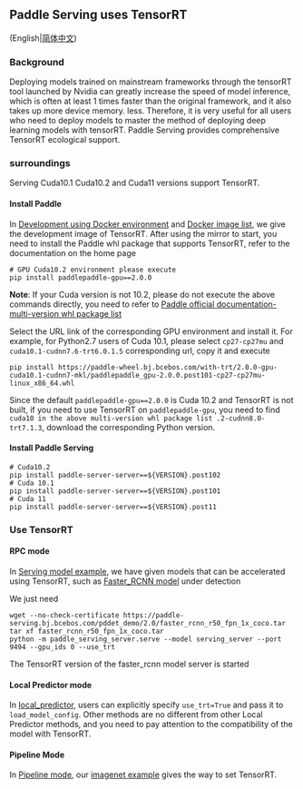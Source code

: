 ## Paddle Serving uses TensorRT

(English|[简体中文](./TENSOR_RT_CN.md))

### Background

Deploying models trained on mainstream frameworks through the tensorRT tool launched by Nvidia can greatly increase the speed of model inference, which is often at least 1 times faster than the original framework, and it also takes up more device memory. less. Therefore, it is very useful for all users who need to deploy models to master the method of deploying deep learning models with tensorRT. Paddle Serving provides comprehensive TensorRT ecological support.

### surroundings

Serving Cuda10.1 Cuda10.2 and Cuda11 versions support TensorRT.

#### Install Paddle

In [Development using Docker environment](./RUN_IN_DOCKER.md) and [Docker image list](./DOCKER_IMAGES.md), we give the development image of TensorRT. After using the mirror to start, you need to install the Paddle whl package that supports TensorRT, refer to the documentation on the home page

```
# GPU Cuda10.2 environment please execute
pip install paddlepaddle-gpu==2.0.0
```

**Note**: If your Cuda version is not 10.2, please do not execute the above commands directly, you need to refer to [Paddle official documentation-multi-version whl package list
](https://www.paddlepaddle.org.cn/documentation/docs/en/install/Tables_en.html#multi-version-whl-package-list-release)

Select the URL link of the corresponding GPU environment and install it. For example, for Python2.7 users of Cuda 10.1, please select `cp27-cp27mu` and
`cuda10.1-cudnn7.6-trt6.0.1.5` corresponding url, copy it and execute
```
pip install https://paddle-wheel.bj.bcebos.com/with-trt/2.0.0-gpu-cuda10.1-cudnn7-mkl/paddlepaddle_gpu-2.0.0.post101-cp27-cp27mu-linux_x86_64.whl
```
Since the default `paddlepaddle-gpu==2.0.0` is Cuda 10.2 and TensorRT is not built, if you need to use TensorRT on `paddlepaddle-gpu`, you need to find `cuda10 in the above multi-version whl package list .2-cudnn8.0-trt7.1.3`, download the corresponding Python version.


#### Install Paddle Serving
```
# Cuda10.2
pip install paddle-server-server==${VERSION}.post102
# Cuda 10.1
pip install paddle-server-server==${VERSION}.post101
# Cuda 11
pip install paddle-server-server==${VERSION}.post11
```

### Use TensorRT

#### RPC mode

In [Serving model example](../python/examples), we have given models that can be accelerated using TensorRT, such as [Faster_RCNN model](../python/examples/detection/faster_rcnn_r50_fpn_1x_coco) under detection

We just need
```
wget --no-check-certificate https://paddle-serving.bj.bcebos.com/pddet_demo/2.0/faster_rcnn_r50_fpn_1x_coco.tar
tar xf faster_rcnn_r50_fpn_1x_coco.tar
python -m paddle_serving_server.serve --model serving_server --port 9494 --gpu_ids 0 --use_trt
```
The TensorRT version of the faster_rcnn model server is started


#### Local Predictor mode

In [local_predictor](../python/paddle_serving_app/local_predict.py#L52), users can explicitly specify `use_trt=True` and pass it to `load_model_config`.
Other methods are no different from other Local Predictor methods, and you need to pay attention to the compatibility of the model with TensorRT.

#### Pipeline Mode

In [Pipeline mode](./PIPELINE_SERVING.md), our [imagenet example](../python/examples/pipeline/imagenet/config.yml#L23) gives the way to set TensorRT.
